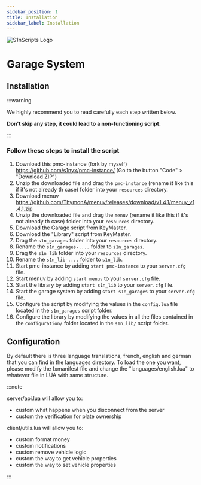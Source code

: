 ```yaml
---
sidebar_position: 1
title: Installation
sidebar_label: Installation
---
```


![S1nScripts Logo](https://forum.cfx.re/uploads/default/original/4X/6/c/7/6c73a9d63db911aa966b2c9085f4c55a76268db3.jpeg)

# Garage System 
## Installation

:::warning

We highly recommend you to read carefully each step written below.

**Don't skip any step, it could lead to a non-functioning script.**

:::

### Follow these steps to install the script

1. Download this pmc-instance (fork by myself) https://github.com/s1nyx/pmc-instance/ (Go to the button "Code" > "Download ZIP")
2. Unzip the downloaded file and drag the `pmc-instance` (rename it like this if it's not already th case) folder into your `resources` directory.
3. Download menuv https://github.com/ThymonA/menuv/releases/download/v1.4.1/menuv_v1.4.1.zip
4. Unzip the downloaded file and drag the `menuv` (rename it like this if it's not already th case) folder into your `resources` directory.
5. Download the Garage script from KeyMaster.
6. Download the "Library" script from KeyMaster.
7. Drag the `s1n_garages` folder into your `resources` directory.
8. Rename the `s1n_garages-....` folder to `s1n_garages`.
9. Drag the `s1n_lib` folder into your `resources` directory.
10. Rename the `s1n_lib-....` folder to `s1n_lib`.
11. Start pmc-instance by adding `start pmc-instance` to your `server.cfg` file. 
12. Start menuv by adding `start menuv` to your `server.cfg` file.
13. Start the library by adding `start s1n_lib` to your `server.cfg` file.
14. Start the garage system by adding `start s1n_garages` to your `server.cfg` file.
15. Configure the script by modifying the values in the `config.lua` file located in the `s1n_garages` script folder.
16. Configure the library by modifying the values in all the files contained in the `configuration/` folder located in the `s1n_lib/` script folder.

## Configuration

By default there is three language translations, french, english and german that you can find in the languages directory.
To load the one you want, please modify the fxmanifest file and change the "languages/english.lua" to whatever file in LUA with same structure.

:::note

server/api.lua will allow you to:
- custom what happens when you disconnect from the server
- custom the verification for plate ownership

client/utils.lua will allow you to:
- custom format money
- custom notifications
- custom remove vehicle logic
- custom the way to get vehicle properties
- custom the way to set vehicle properties 

:::